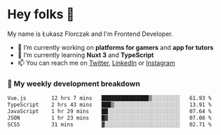 # Hey folks 👋

My name is Łukasz Florczak and I'm Frontend Developer. 

- 🔭 I’m currently working on **platforms for gamers** and **app for tutors**
- 🌱 I’m currently learning **Nuxt 3** and **TypeScript**
- 📫 You can reach me on [Twitter](https://twitter.com/lukaszflorczak), [LinkedIn](https://pl.linkedin.com/in/lukasz-florczak) or [Instagram](https://instagram.com/lukaszflorczak)


### 🧮 My weekly development breakdown

<!--START_SECTION:waka-->

```txt
Vue.js        12 hrs 7 mins   ███████████████▒░░░░░░░░░   61.93 %
TypeScript    2 hrs 43 mins   ███▒░░░░░░░░░░░░░░░░░░░░░   13.91 %
JavaScript    1 hr 29 mins    ██░░░░░░░░░░░░░░░░░░░░░░░   07.64 %
JSON          1 hr 23 mins    █▓░░░░░░░░░░░░░░░░░░░░░░░   07.08 %
SCSS          31 mins         ▓░░░░░░░░░░░░░░░░░░░░░░░░   02.71 %
```

<!--END_SECTION:waka-->

<!--
**lukaszflorczak/lukaszflorczak** is a ✨ _special_ ✨ repository because its `README.md` (this file) appears on your GitHub profile.

Here are some ideas to get you started:

- 🔭 I’m currently working on ...
- 🌱 I’m currently learning ...
- 👯 I’m looking to collaborate on ...
- 🤔 I’m looking for help with ...
- 💬 Ask me about ...
- 📫 How to reach me: ...
- 😄 Pronouns: ...
- ⚡ Fun fact: ...
-->
